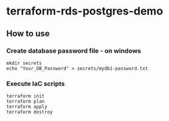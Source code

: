 # terraform-rds-postgres-demo

## How to use
### Create database password file - on windows
```
mkdir secrets
echo "Your_DB_Password" > secrets/mydb1-password.txt
```

### Execute IaC scripts
```
terraform init
terraform plan
terraform apply
terraform destroy
```